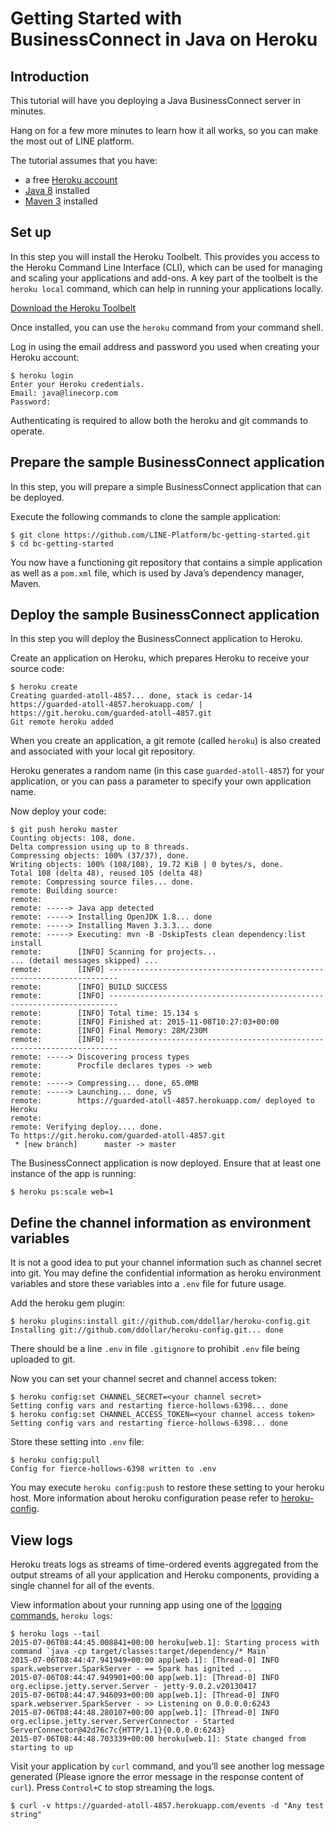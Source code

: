 # Getting Started with BusinessConnect in Java on Heroku

## Introduction

This tutorial will have you deploying a Java BusinessConnect server in minutes.

Hang on for a few more minutes to learn how it all works, so you can make the most out of LINE platform.

The tutorial assumes that you have:

* a free [Heroku account](https://signup.heroku.com/signup/dc)
* [Java 8](http://www.oracle.com/technetwork/java/javase/downloads/) installed
* [Maven 3](http://maven.apache.org/download.html) installed

## Set up

In this step you will install the Heroku Toolbelt. This provides you access to the Heroku Command Line Interface (CLI),
which can be used for managing and scaling your applications and add-ons. A key part of the toolbelt is the `heroku
local` command, which can help in running your applications locally.

[Download the Heroku Toolbelt](https://toolbelt.heroku.com)

Once installed, you can use the `heroku` command from your command shell.

Log in using the email address and password you used when creating your Heroku account:

```console
$ heroku login
Enter your Heroku credentials.
Email: java@linecorp.com
Password:
```

Authenticating is required to allow both the heroku and git commands to operate.

## Prepare the sample BusinessConnect application

In this step, you will prepare a simple BusinessConnect application that can be deployed.

Execute the following commands to clone the sample application:

```console
$ git clone https://github.com/LINE-Platform/bc-getting-started.git
$ cd bc-getting-started
```

You now have a functioning git repository that contains a simple application as well as a `pom.xml` file, which is used
by Java’s dependency manager, Maven.

## Deploy the sample BusinessConnect application

In this step you will deploy the BusinessConnect application to Heroku.

Create an application on Heroku, which prepares Heroku to receive your source code:

```console
$ heroku create
Creating guarded-atoll-4857... done, stack is cedar-14
https://guarded-atoll-4857.herokuapp.com/ | https://git.heroku.com/guarded-atoll-4857.git
Git remote heroku added
```

When you create an application, a git remote (called `heroku`) is also created and associated with your local git
repository.

Heroku generates a random name (in this case `guarded-atoll-4857`) for your application, or you can pass a parameter to
specify your own application name.

Now deploy your code:

```console
$ git push heroku master
Counting objects: 108, done.
Delta compression using up to 8 threads.
Compressing objects: 100% (37/37), done.
Writing objects: 100% (108/108), 19.72 KiB | 0 bytes/s, done.
Total 108 (delta 48), reused 105 (delta 48)
remote: Compressing source files... done.
remote: Building source:
remote: 
remote: -----> Java app detected
remote: -----> Installing OpenJDK 1.8... done
remote: -----> Installing Maven 3.3.3... done
remote: -----> Executing: mvn -B -DskipTests clean dependency:list install
remote:        [INFO] Scanning for projects...
... (detail messages skipped) ...
remote:        [INFO] ------------------------------------------------------------------------
remote:        [INFO] BUILD SUCCESS
remote:        [INFO] ------------------------------------------------------------------------
remote:        [INFO] Total time: 15.134 s
remote:        [INFO] Finished at: 2015-11-08T10:27:03+00:00
remote:        [INFO] Final Memory: 28M/230M
remote:        [INFO] ------------------------------------------------------------------------
remote: -----> Discovering process types
remote:        Procfile declares types -> web
remote: 
remote: -----> Compressing... done, 65.0MB
remote: -----> Launching... done, v5
remote:        https://guarded-atoll-4857.herokuapp.com/ deployed to Heroku
remote: 
remote: Verifying deploy.... done.
To https://git.heroku.com/guarded-atoll-4857.git
 * [new branch]      master -> master
```

The BusinessConnect application is now deployed. Ensure that at least one instance of the app is running:

```console
$ heroku ps:scale web=1
```

## Define the channel information as environment variables

It is not a good idea to put your channel information such as channel secret into git. You may define the confidential
information as heroku environment variables and store these variables into a `.env` file for future usage.

Add the heroku gem plugin:

```console
$ heroku plugins:install git://github.com/ddollar/heroku-config.git
Installing git://github.com/ddollar/heroku-config.git... done
```

There should be a line `.env` in file `.gitignore` to prohibit `.env` file being uploaded to git.

Now you can set your channel secret and channel access token:

```console
$ heroku config:set CHANNEL_SECRET=<your channel secret>
Setting config vars and restarting fierce-hollows-6398... done
$ heroku config:set CHANNEL_ACCESS_TOKEN=<your channel access token>
Setting config vars and restarting fierce-hollows-6398... done
```

Store these setting into `.env` file:

```console
$ heroku config:pull
Config for fierce-hollows-6398 written to .env
```

You may execute `heroku config:push` to restore these setting to your heroku host. More information about heroku
configuration pease refer to [heroku-config](https://github.com/ddollar/heroku-config).

## View logs

Heroku treats logs as streams of time-ordered events aggregated from the output streams of all your application and
Heroku components, providing a single channel for all of the events.

View information about your running app using one of the [logging commands](https://devcenter.heroku.com/articles/logging),
`heroku logs`:

```console
$ heroku logs --tail
2015-07-06T08:44:45.008841+00:00 heroku[web.1]: Starting process with command `java -cp target/classes:target/dependency/* Main`
2015-07-06T08:44:47.941949+00:00 app[web.1]: [Thread-0] INFO spark.webserver.SparkServer - == Spark has ignited ...
2015-07-06T08:44:47.949901+00:00 app[web.1]: [Thread-0] INFO org.eclipse.jetty.server.Server - jetty-9.0.2.v20130417
2015-07-06T08:44:47.946093+00:00 app[web.1]: [Thread-0] INFO spark.webserver.SparkServer - >> Listening on 0.0.0.0:6243
2015-07-06T08:44:48.280107+00:00 app[web.1]: [Thread-0] INFO org.eclipse.jetty.server.ServerConnector - Started ServerConnector@42d76c7c{HTTP/1.1}{0.0.0.0:6243}
2015-07-06T08:44:48.703339+00:00 heroku[web.1]: State changed from starting to up
```

Visit your application by `curl` command, and you’ll see another log message generated (Please ignore the error message
in the response content of `curl`). Press `Control+C` to stop streaming the logs.

```console
$ curl -v https://guarded-atoll-4857.herokuapp.com/events -d "Any test string"
```
